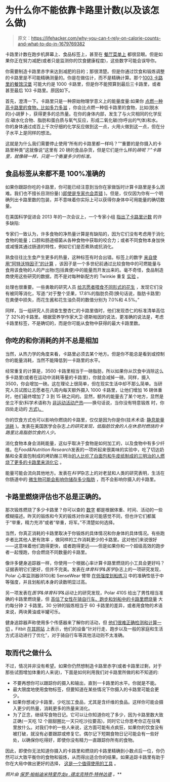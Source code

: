 # 为什么你不能依靠卡路里计数(以及该怎么做)

> 原文：<https://lifehacker.com/why-you-can-t-rely-on-calorie-counts-and-what-to-do-in-1679769382>

卡路里计数在跑步机屏幕上、食品标签上，甚至在 [餐厅菜单上](http://fivethirtyeight.com/features/calorie-counts-on-menus-wont-change-what-americans-eat/) 都很显眼。但是如果你正在努力减肥(或者只是监测你的饮食健康程度)，这些数字可能会误导你。



你需要制造卡路里赤字来达到减肥的目的；那很清楚。但是你通过饮食和锻炼调整的卡路里是不可能精确测量的。你是在做估计，而不是精确计算。那个[1003 卡路里的餐馆汉堡](http://www.calorieking.com/foods/calories-in-sandwiches-burgers-burger-aged-cheddar-bacon-without-sides_f-ZmlkPTE3NzQwMg.html) 可能大约是 1000 卡路里，但是你不能预算到最后三卡路里，或者甚至最后 103 卡路里。原因如下。

首先，澄清一下。卡路里只是一种原始物理学意义上的能量度量:如果你 [点燃一种高卡路里的食物，比如多力多滋](https://www.youtube.com/watch?v=Uum2Aylev2I) ，你会比点燃一种低卡路里的食物，比如(脱水的)小胡萝卜，获得更多的总热量。在你的身体内部，发生了与火灾相同的化学反应:碳水化合物、脂肪和蛋白质与氧气反应，形成二氧化碳(你呼出的气体)和水。你的身体通过成百上千次仔细的化学反应做到这一点，火用火做到这一点，但在分子水平上是同样的想法。

这就是为什么我们需要停止使用“所有的卡路里都一样吗？”“重要的是你摄入的卡路里种类”这就像说“这里有 20 磅的食品杂货，但是它们是什么样的*磅呢？”卡路里，就像磅一样，只是一个衡量多少的标准。*

## 食品标签从来都不是 100%准确的

如果你跟踪你吃的卡路里，你可能已经注意到当你在家做饭时计算卡路里是多么困难。我们也不擅长目测份量( [)即使是专家也会弄错](http://www.webmd.com/diet/features/dos-donts-counting-calories?page=2) )。但是，仅仅因为你有一个明确列出卡路里数的包装，并不意味着你实际上可以获得你身体中可用能量的确切数量。

在美国科学促进会 2013 年的一次会议上，一个专家小组 [指出了卡路里计数](http://news.sciencemag.org/evolution/2013/02/have-we-been-miscounting-calories?rss=1) 的许多缺陷:

专家们一致认为，许多食物的净热量计算是有缺陷的，因为它们没有考虑用于消化食物的能量；口腔和肠道细菌从各种食物中获取的咬合力；或者不同食物本身加快或减慢其通过肠道的特性，例如它们是否煮熟或抗消化。

熟食往往比生食产生更多的热量，这种标签有时会出错。标签上的数字 [来自使用“阿特沃特因子”的计算](http://www.nutrientdataconf.org/PastConf/NDBC17/9-3_Stewart.pdf) ，该因子是一个多世纪前通过比较食物中的可燃能量与食用该食物的人的产出物(包括粪便)中的能量而开发出来的。毫不奇怪，食品制造商使用这些研究的数据，而不是对每种新配方的 Twinkie 重复 [实验](https://books.google.com/books?id=8BHsuYtviNgC&lpg=PA56&ots=mz41KBzKAM&dq=atwater%20factors%20feces&pg=PA56#v=onepage&q=atwater%20factors%20feces&f=false) 。

处理也很重要。一些勇敢的研究人员 [给志愿者喂食不同形式的花生](http://jn.nutrition.org/content/138/9/1741S.full) ，发现它们没有被同等消化，写道:“对于整个坚果，17.8%的脂肪负荷(换句话说，脂肪卡路里)在粪便中损失，而花生酱和花生油负荷的数值分别为 7.0%和 4.5%。”

同样，当一组研究人员调查生整杏仁的卡路里值时，他们发现杏仁的标准清单高估了 32%的卡路里。根据营养学作家大卫·德斯帕因的说法，更准确的说法是，考虑卡路里标签，不是确切的，而是你可能从食物中获得的最大卡路里数。

## 你吃的和你消耗的并不总是相加

当然，从热力学的角度来看，卡路里必须去某个地方。但是你不能总是看到或控制你的能量消耗，当然不能降低到一卡路里的水平。

经常重复的计算是，3500 卡路里相当于一磅脂肪，所以如果你从饮食中消除这么多卡路里(或者在运动中消耗等量的卡路里)，你就会减掉一磅。同样，摄入 3500，你会增加一磅。这在理论上很简单，但在现实生活中却不那么简单。当研究人员试图让志愿者在八周内每天额外摄入 1000 卡路里，让他们增加 16 磅体重时，他们最终增加了 3 到 15 磅之间的。显然，额外的能量去了某个地方，显然是坐立不安(科学术语称为 [非运动活动产热](http://www.ncbi.nlm.nih.gov/pubmed/12468415)——换句话说，当你没有特意锻炼 时，你四处走动的 [方式)。](https://lifehacker.com/how-to-set-a-target-body-weight-for-better-chances-of-d-1678382801)

你的饮食方式也可以影响你燃烧的卡路里，仅仅是因为你是你(技术术语: [静息能量消耗](http://www.vacumed.com/293.html) )。发表在美国医学会杂志*上的研究发现，低脂肪饮食的人在休息时燃烧的卡路里比高脂肪饮食的人少。*

消化食物本身会消耗能量，这似乎取决于食物是如何加工的，以及食物中有多少纤维。在*Food&Nutrition Research*发表的一项听起来很美味的实验中，吃了切达奶酪和全麦面包制成的烤奶酪三明治[的人比吃了白面包和牛皮纸制成的三明治的人燃烧了更多的卡路里来消化它](http://www.ncbi.nlm.nih.gov/pmc/articles/PMC2897733/) 。

能量可能会流向其他地方。发表在*科学*杂志上的对老鼠和人类的研究表明，生活在你肠道中的 [微生物可能会影响你储存多少脂肪](http://www.sciencemag.org/content/341/6150/1241214) ，而不会影响你摄入的卡路里。

## 卡路里燃烧评估也不总是正确的。

那次锻炼燃烧了多少卡路里？你可以查的 [数字](http://www.health.harvard.edu/newsweek/Calories-burned-in-30-minutes-of-leisure-and-routine-activities.htm) 都是根据体重、时间、活动的一些模糊描述。昨天的锻炼和今天的锻炼对你来说可能感觉不同，但也许它们都属于“举重，精力充沛”或者“举重，将军。”不清楚如何选择。

当然，你真正消耗的卡路里取决于你锻炼的具体情况和你身体的具体情况。有些跑步者比其他人更有效率 ，做同样的工作消耗更少的卡路里。这对他们来说很好——这意味着他们跑得更快，或者跑得更远——但是如果你和一个超级高效的跑步者一起慢跑，你会燃烧不同数量的卡路里。

像许多健身追踪器一样，你使用一个根据心率计算卡路里燃烧的小工具会更好吗？证据表明它们更好，但并不完美。发表在*体育科学&医学*杂志上的一项研究发现，Polar 心率监测器(810i)和 SenseWear 臂带 [在低强度划船练习](http://www.ncbi.nlm.nih.gov/pmc/articles/PMC3761702/?report=classic) 中的准确性低于中等强度，并且划船机本身的读数明显过高。

另一项发表在*医学&体育科学&运动*上的研究发现，Polar 410S 给出了男性相当准确的卡路里燃烧量，但 [高估了女性在骑自行车、跑步和划船中的卡路里燃烧量](https://4310b1a9-a-db936d40-s-sites.googlegroups.com/a/smartcoaching.org/home/other-articles/polarhrm.pdf?attachauth=ANoY7cpHbF_fMphiAPi6sNeekBuXyJkOJYVRHpVu_J8OLBu1lnhDM-9R8Ofaf3ilHmq5mZDKVmIzEDa3JcSITRZa_BrIanpZeI6VMLbOtidBfFPbMUID29-UpsGgLX-DwHkjIiCtmCBgEjd_E3v-LUssdp_0XZaJL_mZliNG2xmimd1gRz5HX0ztxf7VI96CJrtQXMa8CvK2O9rfmA_fw4Ve3-4sHlmBuoebmc3Iai3bay-kN97j0QI%3D&attredirects=1) 大约每分钟 2 卡路里。30 分钟的锻炼相当于 60 卡路里的差异，或者用食物的术语来说，两块黄油或半罐可乐。

健身追踪器声称使用多个传感器来了解你的活动，但 [他们很难正确检测和计算一切](https://lifehacker.com/how-the-most-popular-fitness-trackers-differ-in-their-m-1678263379) 。Fitbit [在其网站](http://help.fitbit.com/articles/en_US/Help_article/Does-the-Fitbit-tracker-accurately-track-calories-from-cycling/?l=en_US&fs=RelatedArticle) 上表示，他们的设备“针对行走、跑步以及一般的家庭和生活方式活动进行了优化”，对于骑自行车等其他活动则不太准确。

## 取而代之做什么

不过，情况并非没有希望。如果你仍然想制造卡路里赤字(或者卡路里过剩，对于那些试图增加体重的人来说)，下面是如何利用我们对卡路里所做的和不知道的:

*   不要再想你可以跟踪你的摄入和输出，直到一卡路里的水平。你就是不能。
*   最大限度地使用食物标签，但要知道在某些情况下你摄入的卡路里可能会更少。
*   如果你想减少卡路里，少吃加工食品，尤其是含纤维的食品。这样你可能会摄入更少的热量，消耗更多的热量来消化。
*   为了正念，继续写食物日记。它可以让你知道你吃了多少，因为卡路里数大致正确(一天吃 12 个甜甜圈比一天只吃沙拉要高)，同时它让你思考你正在往嘴里放什么。对我们中的一些人来说，这方面可能有点疯狂，如果你的饮食没有被打破，就没有必要跟踪或修复它。偶尔记下短期食物日记可能会有一些好处，以确保你吃得好，即使你没有精力一直跟踪你所有的食物。

因此，即使你无法知道你摄入的卡路里和燃烧的卡路里精确到小数点后一位，你仍然可以大致平衡你的食物和锻炼，从而得出适合你的结果。如果追踪卡路里有助于你在大局中做出更好的选择， [这是一个值得使用的工具](http://greatist.com/health/yoni-freedhoff-count-calories) 。

*照片由* [*保罗·帕帕迪米特里*](https://www.flickr.com/photos/ppapadimitriou/8617885903)*[*乔龙*](https://www.flickr.com/photos/joelogon/3193671630/)*[*e .德龙克特*](https://www.flickr.com/photos/dnet/7158757302/)*[乔·特林达德](https://www.flickr.com/photos/joao_trindade/4362414729) 。***